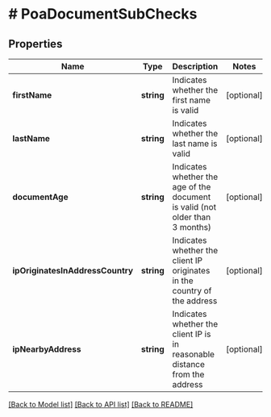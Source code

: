 # # PoaDocumentSubChecks

## Properties

Name | Type | Description | Notes
------------ | ------------- | ------------- | -------------
**firstName** | **string** | Indicates whether the first name is valid | [optional]
**lastName** | **string** | Indicates whether the last name is valid | [optional]
**documentAge** | **string** | Indicates whether the age of the document is valid (not older than 3 months) | [optional]
**ipOriginatesInAddressCountry** | **string** | Indicates whether the client IP originates in the country of the address | [optional]
**ipNearbyAddress** | **string** | Indicates whether the client IP is in reasonable distance from the address | [optional]

[[Back to Model list]](../../README.md#models) [[Back to API list]](../../README.md#endpoints) [[Back to README]](../../README.md)
